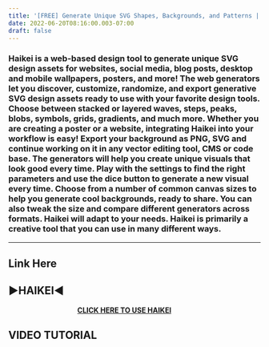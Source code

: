 ```yaml
---
title: '[FREE] Generate Unique SVG Shapes, Backgrounds, and Patterns | ready to use with your design tools.'
date: 2022-06-20T08:16:00.003-07:00
draft: false
---
```



  

### Haikei is a web-based design tool to generate unique SVG design assets for websites, social media, blog posts, desktop and mobile wallpapers, posters, and more! The web generators let you discover, customize, randomize, and export generative SVG design assets ready to use with your favorite design tools. Choose between stacked or layered waves, steps, peaks, blobs, symbols, grids, gradients, and much more. Whether you are creating a poster or a website, integrating Haikei into your workflow is easy! Export your background as PNG, SVG and continue working on it in any vector editing tool, CMS or code base. The generators will help you create unique visuals that look good every time. Play with the settings to find the right parameters and use the dice button to generate a new visual every time. Choose from a number of common canvas sizes to help you generate cool backgrounds, ready to share. You can also tweak the size and compare different generators across formats. Haikei will adapt to your needs. Haikei is primarily a creative tool that you can use in many different ways.

  

---

Link Here
---------

▶HAIKEI◀
--------

                                   [**CLICK HERE TO USE HAIKEI**](https://haikei.app/)

  

**VIDEO TUTORIAL**
------------------